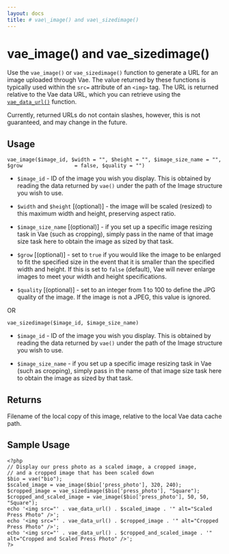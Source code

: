 ```yaml
---
layout: docs
title: # vae\_image() and vae\_sizedimage()
---
```


# vae\_image() and vae\_sizedimage()

Use the `vae_image()` or `vae_sizedimage()` function to generate a URL
for an image uploaded through Vae. The value returned by these functions
is typically used within the `src=` attribute of an `<img>` tag. The URL
is returned relative to the Vae data URL, which you can retrieve using
the [`vae_data_url()`](#php_vae_data_url) function.

Currently, returned URLs do not contain slashes, however, this is not
guaranteed, and may change in the future.

## Usage

`vae_image($image_id, $width = "", $height = "", $image_size_name = "", $grow                 = false, $quality = "")`

-   `$image_id` - ID of the image you wish you display. This is obtained
    by reading the data returned by `vae()` under the path of the Image
    structure you wish to use.

-   `$width` and `$height` \[(optional)\] - the image will be
    scaled (resized) to this maximum width and height, preserving
    aspect ratio.

-   `$image_size_name` \[(optional)\] - if you set up a specific image
    resizing task in Vae (such as cropping), simply pass in the name of
    that image size task here to obtain the image as sized by that task.

-   `$grow` \[(optional)\] - set to `true` if you would like the image
    to be enlarged to fit the specified size in the event that it is
    smaller than the specified width and height. If this is set to
    `false` (default), Vae will never enlarge images to meet your width
    and height specifications.

-   `$quality` \[(optional)\] - set to an integer from 1 to 100 to
    define the JPG quality of the image. If the image is not a JPEG,
    this value is ignored.

OR

`vae_sizedimage($image_id, $image_size_name)`

-   `$image_id` - ID of the image you wish you display. This is obtained
    by reading the data returned by `vae()` under the path of the Image
    structure you wish to use.

-   `$image_size_name` - if you set up a specific image resizing task in
    Vae (such as cropping), simply pass in the name of that image size
    task here to obtain the image as sized by that task.

## Returns

Filename of the local copy of this image, relative to the local Vae data
cache path.

## Sample Usage

    <?php
    // Display our press photo as a scaled image, a cropped image, 
    // and a cropped image that has been scaled down
    $bio = vae("bio");
    $scaled_image = vae_image($bio['press_photo'], 320, 240);
    $cropped_image = vae_sizedimage($bio['press_photo'], "Square");
    $cropped_and_scaled_image = vae_image($bio['press_photo'], 50, 50, "Square");
    echo '<img src="' . vae_data_url() . $scaled_image . '" alt="Scaled Press Photo" />';
    echo '<img src="' . vae_data_url() . $cropped_image . '" alt="Cropped Press Photo" />';
    echo '<img src="' . vae_data_url() . $cropped_and_scaled_image . '" alt="Cropped and Scaled Press Photo" />';
    ?>
